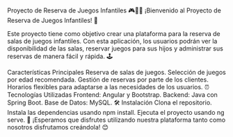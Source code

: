 Proyecto de Reserva de Juegos Infantiles 🎮🧒👧
¡Bienvenido al Proyecto de Reserva de Juegos Infantiles! 🎉

Este proyecto tiene como objetivo crear una plataforma para la reserva de salas de juegos infantiles. Con esta aplicación, los usuarios podrán ver la disponibilidad de las salas, reservar juegos para sus hijos y administrar sus reservas de manera fácil y rápida. 🕹️

Características Principales
Reserva de salas de juegos.
Selección de juegos por edad recomendada.
Gestión de reservas por parte de los clientes.
Horarios flexibles para adaptarse a las necesidades de los usuarios. ⏰
Tecnologías Utilizadas
Frontend: Angular y Bootstrap.
Backend: Java con Spring Boot.
Base de Datos: MySQL. 🛠️
Instalación
Clona el repositorio.
Instala las dependencias usando npm install.
Ejecuta el proyecto usando ng serve. 🚀
¡Esperamos que disfrutes utilizando nuestra plataforma tanto como nosotros disfrutamos creándola! 😊
